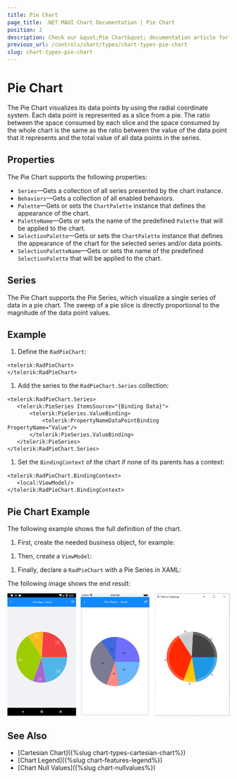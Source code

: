```yaml
---
title: Pie Chart
page_title: .NET MAUI Chart Documentation | Pie Chart
position: 2
description: Check our &quot;Pie Chart&quot; documentation article for Telerik Chart for .NET MAUI
previous_url: /controls/chart/types/chart-types-pie-chart
slug: chart-types-pie-chart
---
```


# Pie Chart

The Pie Chart visualizes its data points by using the radial coordinate system. Each data point is represented as a slice from a pie. The ratio between the space consumed by each slice and the space consumed by the whole chart is the same as the ratio between the value of the data point that it represents and the total value of all data points in the series.

## Properties

The Pie Chart supports the following properties:

* `Series`&mdash;Gets a collection of all series presented by the chart instance.
* `Behaviors`&mdash;Gets a collection of all enabled behaviors.
* `Palette`&mdash;Gets or sets the `ChartPalette` instance that defines the appearance of the chart.
* `PaletteName`&mdash;Gets or sets the name of the predefined `Palette` that will be applied to the chart.
* `SelectionPalette`&mdash;Gets or sets the `ChartPalette` instance that defines the appearance of the chart for the selected series and/or data points.
* `SelectionPaletteName`&mdash;Gets or sets the name of the predefined `SelectionPalette` that will be applied to the chart.

## Series

The Pie Chart supports the Pie Series, which visualize a single series of data in a pie chart. The sweep of a pie slice is directly proportional to the magnitude of the data point values.

## Example

1. Define the `RadPieChart`:  

 ```XAML
<telerik:RadPieChart>
</telerik:RadPieChart>
 ```

1. Add the series to the `RadPieChart.Series` collection:

 ```XAML
<telerik:RadPieChart.Series>
	<telerik:PieSeries ItemsSource="{Binding Data}">
		<telerik:PieSeries.ValueBinding>
			<telerik:PropertyNameDataPointBinding PropertyName="Value"/>
		</telerik:PieSeries.ValueBinding>
	</telerik:PieSeries>
</telerik:RadPieChart.Series>
 ```

1. Set the `BindingContext` of the chart if none of its parents has a context:

 ```XAML
<telerik:RadPieChart.BindingContext>
	<local:ViewModel/>
</telerik:RadPieChart.BindingContext>
```


## Pie Chart Example

The following example shows the full definition of the chart.

1. First, create the needed business object, for example:

 <snippet id='categorical-data-model' />


1. Then, create a `ViewModel`:

 <snippet id='chart-piechart-view-model' />


1. Finally, declare a `RadPieChart` with a Pie Series in XAML:

 <snippet id='chart-piechart-xaml' />


The following image shows the end result:

![Pie Chart](images/pie-chart-example.png)

## See Also

- [Cartesian Chart]({%slug chart-types-cartesian-chart%})
- [Chart Legend]({%slug chart-features-legend%})
- [Chart Null Values]({%slug chart-nullvalues%})
